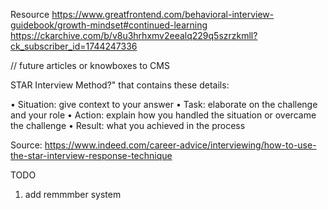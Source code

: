 Resource
https://www.greatfrontend.com/behavioral-interview-guidebook/growth-mindset#continued-learning
https://ckarchive.com/b/v8u3hrhxmv2eealq229q5szrzkmll?ck_subscriber_id=1744247336


// future articles or knowboxes to CMS

STAR Interview Method?" that contains these details:

• Situation: give context to your answer
• Task: elaborate on the challenge and your role
• Action: explain how you handled the situation or overcame the challenge
• Result: what you achieved in the process

Source: https://www.indeed.com/career-advice/interviewing/how-to-use-the-star-interview-response-technique


TODO
1. add remmmber system